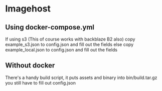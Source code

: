 # Imagehost

## Using docker-compose.yml

If using s3 (This of course works with backblaze B2 also) copy example_s3.json to config.json and fill out the fields
else copy example_local.json to config.json and fill out the fields

## Without docker

There's a handy build script, it puts assets and binary into bin/build.tar.gz
you still have to fill out config.json
